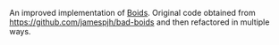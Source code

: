 An improved implementation of [Boids](http://dl.acm.org/citation.cfm?doid=37401.37406). Original code obtained from https://github.com/jamespjh/bad-boids and then refactored in multiple ways.
